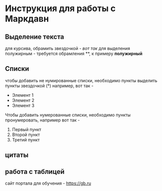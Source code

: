 # Инструкция для работы с Маркдавн

## Выделение текста

для курсива, обрамить звездочкой - *вот так*
для выделения полужирным - требуется обрамления **, к примеру **полужирный**

## Списки
чтобы добавить не нумированные списки, необходимо пункты выделить пункты звездочкой (*)
например, вот так -
* Элемент 1
* Элемент 2
* Элемент 3

Чтобы добавить нумерованные списки, необходимо пункты пронумеровать, например вот так - 
1. Первый пункт
2. Второй пункт
3. Третий пункт

## цитаты

## работа с таблицей





сайт портала для обучения - https://gb.ru